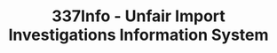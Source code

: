 ---
bigquery: https://console.cloud.google.com/bigquery?p=patents-public-data&d=usitc_investigations&page=dataset&project=sheets-management-319211
citation: US International Trade Commission 337Info Unfair Import Investigations Information
  System
contributors: US International Trade Comission
cost: None
description: US International Trade Commission 337Info Unfair Import Investigations
  Information System contains data on investigations done under Section 337. Section
  337 declares the infringement of certain statutory intellectual property rights
  and other forms of unfair competition in import trade to be unlawful practices.
  Most Section 337 investigations involve allegations of patent or registered trademark
  infringement.
documentation: FAQ and tutorial available on the site
last_edit: Mon, 04 Apr 2022 19:10:40 GMT
location: https://pubapps2.usitc.gov/337external/
maintained_by: US International Trade Comission
schema_fields: '[''investigationNo'', ''teoIdIssueDate'', ''dateCreated'', ''trademarkNumbers'',
  ''patentNumber'', ''id'', ''finalDetNoViolation'', ''finalIdOnViolationDue'', ''endDateMarkmanHearing'',
  ''reportingRequirements'', ''investigationTermDate'', ''teoProceedingInvolved'',
  ''aljAssigned'', ''copyrightNumbers'', ''ouiiAttorney'', ''htsNumbers'', ''docketNo'',
  ''currentActiveALJ'', ''gcAttorney'', ''dateComplaintFiled'', ''issueDateOtherNonFinal'',
  ''actualEndDateEvidHear'', ''teoIdDueDate'', ''invUnfairAct'', ''investigationType'',
  ''scheduledStartDateEvidHear'', ''patentNumbers'', ''actualStartDateEvidHear'',
  ''ouiiParticipation'', ''targetDate'', ''publication_number'', ''finalDetViolation'',
  ''startDateMarkmanHearing'', ''title'', ''cafcAppeals'', ''respondent'', ''scheduledEndDateEvidHear'',
  ''lastUpdated'', ''internalRemand'', ''teoReliefGranted'', ''dateOfPublicationFrNotice'',
  ''complainant'', ''finalIdOnViolationIssue'', ''currentStatus'', ''markmanHearing'']'
shortname: unfair_import_investigations
tags:
- import
- legal
- trade
timeframe: 2008-2021 (prior to 2008 downloadable as a JSON file)
title: 337Info - Unfair Import Investigations Information System
uuid: 2721f5ec-e599-4890-9265-9706719fc71e
---